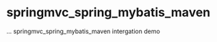 springmvc_spring_mybatis_maven
==============================
...
springmvc_spring_mybatis_maven intergation demo
